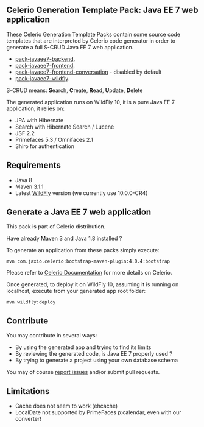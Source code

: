 ## Celerio Generation Template Pack: Java EE 7 web application

These Celerio Generation Template Packs contain some source code templates that
are interpreted by Celerio code generator in order to generate a full S-CRUD Java EE 7 web application.

* [pack-javaee7-backend](https://github.com/jaxio/javaee-lab/tree/master/pack-javaee7-backend).
* [pack-javaee7-frontend](https://github.com/jaxio/javaee-lab/tree/master/pack-javaee7-frontend).
* [pack-javaee7-frontend-conversation](https://github.com/jaxio/javaee-lab/tree/master/pack-javaee7-frontend-conversation) - disabled by default
* [pack-javaee7-wildfly](https://github.com/jaxio/javaee-lab/tree/master/pack-javaee7-wildfly).

S-CRUD means: **S**earch, **C**reate, **R**ead, **U**pdate, **D**elete

The generated application runs on WildFly 10, it is a pure Java EE 7 application, it relies on:

* JPA with Hibernate
* Search with Hibernate Search / Lucene
* JSF 2.2
* Primefaces 5.3 / Omnifaces 2.1
* Shiro for authentication

## Requirements

* Java 8
* Maven 3.1.1
* Latest [WildFly](http://wildfly.org/downloads/) version (we currently use 10.0.0-CR4)

## Generate a Java EE 7 web application

This pack is part of Celerio distribution.

Have already Maven 3 and Java 1.8 installed ?

To generate an application from these packs simply execute:

    mvn com.jaxio.celerio:bootstrap-maven-plugin:4.0.4:bootstrap

Please refer to [Celerio Documentation](http://www.jaxio.com/documentation/celerio) for more details on Celerio.

Once generated, to deploy it on WildFly 10, assuming it is running on localhost, execute from your generated app root folder:

    mvn wildfly:deploy

## Contribute

You may contribute in several ways:

* By using the generated app and trying to find its limits
* By reviewing the generated code, is Java EE 7 properly used ?
* By trying to generate a project using your own database schema

You may of course [report issues](https://github.com/jaxio/javaee-lab/issues) and/or submit pull requests.

## Limitations

* Cache does not seem to work (ehcache)
* LocalDate not supported by PrimeFaces p:calendar, even with our converter!
